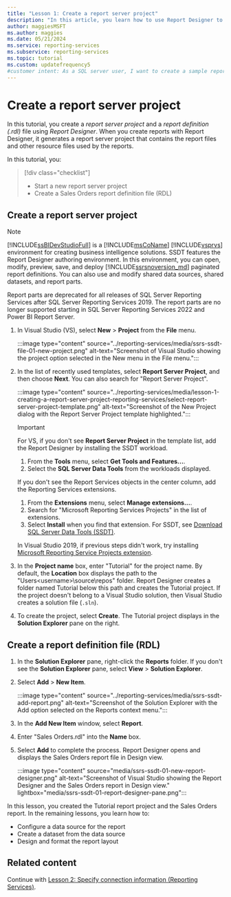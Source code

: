 ```yaml
---
title: "Lesson 1: Create a report server project"
description: "In this article, you learn how to use Report Designer to create a report server project and a report definition (.rdl) file."
author: maggiesMSFT
ms.author: maggies
ms.date: 05/21/2024
ms.service: reporting-services
ms.subservice: reporting-services
ms.topic: tutorial
ms.custom: updatefrequency5
#customer intent: As a SQL server user, I want to create a sample report project and report so that I can continue with the other lessons in this tutorial.
---
```


# Create a report server project

In this tutorial, you create a *report server project* and a *report definition (.rdl)* file using *Report Designer*. When you create reports with Report Designer, it generates a report server project that contains the report files and other resource files used by the reports.

In this tutorial, you:

> [!div class="checklist"]
> * Start a new report server project
> * Create a Sales Orders report definition file (RDL)

## Create a report server project

 > [!NOTE]
 >[!INCLUDE[ssBIDevStudioFull](../includes/ssbidevstudiofull-md.md)] is a [!INCLUDE[msCoName](../includes/msconame-md.md)] [!INCLUDE[vsprvs](../includes/vsprvs-md.md)] environment for creating business intelligence solutions. SSDT features the Report Designer authoring environment. In this environment, you can open, modify, preview, save, and deploy [!INCLUDE[ssrsnoversion_md](../includes/ssrsnoversion-md.md)] paginated report definitions. You can also use and modify shared data sources, shared datasets, and report parts.
 >
 > Report parts are deprecated for all releases of SQL Server Reporting Services after SQL Server Reporting Services 2019. The report parts are no longer supported starting in SQL Server Reporting Services 2022 and Power BI Report Server.

1. In Visual Studio (VS), select **New** > **Project** from the **File** menu.   

    :::image type="content" source="../reporting-services/media/ssrs-ssdt-file-01-new-project.png" alt-text="Screenshot of Visual Studio showing the project option selected in the New menu in the File menu.":::
  
1. In the list of recently used templates, select **Report Server Project**, and then choose **Next**. You can also search for "Report Server Project".

    :::image type="content" source="../reporting-services/media/lesson-1-creating-a-report-server-project-reporting-services/select-report-server-project-template.png" alt-text="Screenshot of the New Project dialog with the Report Server Project template highlighted.":::

    > [!IMPORTANT]
    > For VS, if you don't see **Report Server Project** in the template list, add the Report Designer by installing the SSDT workload. 
    > 1. From the **Tools** menu, select **Get Tools and Features...**.
    > 1. Select the **SQL Server Data Tools** from the workloads displayed. 
    >
    > If you don't see the Report Services objects in the center column, add the Reporting Services extensions. 
    >
    > 1. From the **Extensions** menu, select **Manage extensions...**. 
    > 1. Search for "Microsoft Reporting Services Projects" in the list of extensions.
    > 1. Select **Install** when you find that extension. For SSDT, see [Download SQL Server Data Tools (SSDT)](../ssdt/download-sql-server-data-tools-ssdt.md). 
    >
    > In Visual Studio 2019, if previous steps didn't work, try installing [Microsoft Reporting Service Projects extension](https://marketplace.visualstudio.com/items?itemName=ProBITools.MicrosoftReportProjectsforVisualStudio).

1. In the **Project name** box, enter "Tutorial" for the project name. By default, the **Location** box displays the path to the "Users\<username>\source\repos\" folder. Report Designer creates a folder named Tutorial below this path and creates the Tutorial project. If the project doesn't belong to a Visual Studio solution, then Visual Studio creates a solution file (`.sln`).

1. To create the project, select **Create**. The Tutorial project displays in the **Solution Explorer** pane on the right.
  
## Create a report definition file (RDL) 
  
1. In the **Solution Explorer** pane, right-click the **Reports** folder. If you don't see the **Solution Explorer** pane, select **View** > **Solution Explorer**.

1. Select **Add** > **New Item**.

    :::image type="content" source="../reporting-services/media/ssrs-ssdt-add-report.png" alt-text="Screenshot of the Solution Explorer with the Add option selected on the Reports context menu.":::

1. In the **Add New Item** window, select **Report**.

1. Enter "Sales Orders.rdl" into the **Name** box.

1. Select **Add** to complete the process. Report Designer opens and displays the Sales Orders report file in Design view.

    :::image type="content" source="media/ssrs-ssdt-01-new-report-designer.png" alt-text="Screenshot of Visual Studio showing the Report Designer and the Sales Orders report in Design view." lightbox="media/ssrs-ssdt-01-report-designer-pane.png":::

In this lesson, you created the Tutorial report project and the Sales Orders report. In the remaining lessons, you learn how to:

- Configure a data source for the report
- Create a dataset from the data source
- Design and format the report layout

## Related content

Continue with [Lesson 2: Specify connection information &#40;Reporting Services&#41;](../reporting-services/lesson-2-specifying-connection-information-reporting-services.md).
